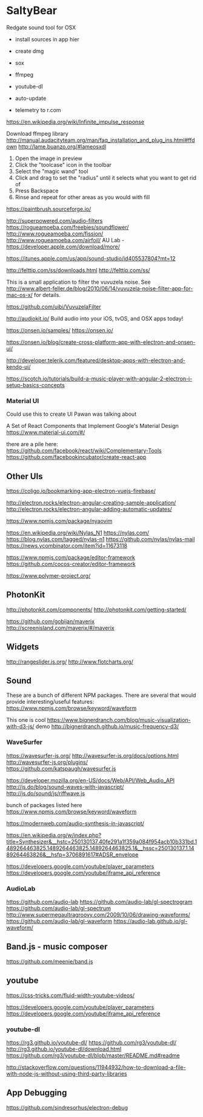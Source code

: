 # SaltyBear
Redgate sound tool for OSX

 * install sources in app hier
 * create dmg

 * sox
 * ffmpeg
 * youtube-dl
 * auto-update
 * telemetry to r.com

https://en.wikipedia.org/wiki/Infinite_impulse_response

Download ffmpeg library
http://manual.audacityteam.org/man/faq_installation_and_plug_ins.html#ffdown
http://lame.buanzo.org/#lameosxdl

 1. Open the image in preview
 2. Click the "toolcase" icon in the toolbar
 3. Select the "magic wand" tool
 4. Click and drag to set the "radius" until it selects what you want to get rid of
 5. Press Backspace
 6. Rinse and repeat for other areas as you would with fill

 https://paintbrush.sourceforge.io/

 http://superpowered.com/audio-filters
 https://rogueamoeba.com/freebies/soundflower/
 http://www.rogueamoeba.com/fission/
 http://www.rogueamoeba.com/airfoil/
 AU Lab - https://developer.apple.com/download/more/

 https://itunes.apple.com/us/app/sound-studio/id405537804?mt=12

 http://felttip.com/ss/downloads.html
 http://felttip.com/ss/

This is a small application to filter the vuvuzela noise. See http://www.albert-feller.de/blog/2010/06/14/vuvuzela-noise-filter-app-for-mac-os-x/ for details.

https://github.com/uibi/VuvuzelaFilter

http://audiokit.io/
Build audio into your iOS, tvOS, and OSX apps today!


https://onsen.io/samples/
https://onsen.io/

https://onsen.io/blog/create-cross-platform-app-with-electron-and-onsen-ui/

http://developer.telerik.com/featured/desktop-apps-with-electron-and-kendo-ui/

https://scotch.io/tutorials/build-a-music-player-with-angular-2-electron-i-setup-basics-concepts

### Material UI

Could use this to create UI Pawan was talking about

A Set of React Components that Implement Google's Material Design
https://www.material-ui.com/#/

 there are a pile here:
https://github.com/facebook/react/wiki/Complementary-Tools
https://github.com/facebookincubator/create-react-app

Other UIs
---------

https://coligo.io/bookmarking-app-electron-vuejs-firebase/

http://electron.rocks/electron-angular-creating-sample-application/
http://electron.rocks/electron-angular-adding-automatic-updates/

https://www.npmjs.com/package/nyaovim

https://en.wikipedia.org/wiki/Nylas_N1
https://nylas.com/
https://blog.nylas.com/tagged/nylas-n1
https://github.com/nylas/nylas-mail
https://news.ycombinator.com/item?id=11673118

https://www.npmjs.com/package/editor-framework
https://github.com/cocos-creator/editor-framework


https://www.polymer-project.org/

PhotonKit
---------

http://photonkit.com/components/
http://photonkit.com/getting-started/


https://github.com/gobijan/maverix
http://screenisland.com/maverix/#/maverix

Widgets
--------

http://rangeslider.js.org/
http://www.flotcharts.org/

Sound
------

These are a bunch of different NPM packages.
There are several that would provide interesting/useful features:
<https://www.npmjs.com/browse/keyword/waveform>


This one is cool
https://www.bignerdranch.com/blog/music-visualization-with-d3-js/
demo
http://bignerdranch.github.io/music-frequency-d3/

### WaveSurfer

https://wavesurfer-js.org/
http://wavesurfer-js.org/docs/options.html
http://wavesurfer-js.org/plugins/
https://github.com/katspaugh/wavesurfer.js

https://developer.mozilla.org/en-US/docs/Web/API/Web_Audio_API
http://js.do/blog/sound-waves-with-javascript/
http://js.do/sound/js/riffwave.js


bunch of packages listed here
https://www.npmjs.com/browse/keyword/waveform

https://modernweb.com/audio-synthesis-in-javascript/

https://en.wikipedia.org/w/index.php?title=Synthesizer&__hstc=250130137.40fe291a1f359a084f954acb10b331bd.1489264463825.1489264463825.1489264463825.1&__hssc=250130137.1.1489264463826&__hsfp=3706891617#ADSR_envelope

https://developers.google.com/youtube/player_parameters
https://developers.google.com/youtube/iframe_api_reference

### AudioLab

https://github.com/audio-lab
https://github.com/audio-lab/gl-spectrogram
https://github.com/audio-lab/gl-spectrum
http://www.supermegaultragroovy.com/2009/10/06/drawing-waveforms/
https://github.com/audio-lab/gl-waveform
https://audio-lab.github.io/gl-waveform/

Band.js - music composer
------------------------

https://github.com/meenie/band.js

youtube
-------

https://css-tricks.com/fluid-width-youtube-videos/

https://developers.google.com/youtube/player_parameters
https://developers.google.com/youtube/iframe_api_reference

### youtube-dl

https://rg3.github.io/youtube-dl/
https://github.com/rg3/youtube-dl/
http://rg3.github.io/youtube-dl/download.html
https://github.com/rg3/youtube-dl/blob/master/README.md#readme

http://stackoverflow.com/questions/11944932/how-to-download-a-file-with-node-js-without-using-third-party-libraries

App Debugging
-------------

https://github.com/sindresorhus/electron-debug


